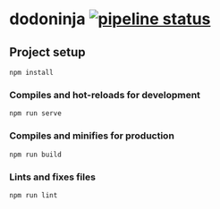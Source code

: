 # dodoninja [![pipeline status](https://gitlab.com/ninja-labs/todoninja-v2/badges/master/pipeline.svg)](https://gitlab.com/ninja-labs/todoninja-v2/commits/master)

## Project setup
```
npm install
```

### Compiles and hot-reloads for development
```
npm run serve
```

### Compiles and minifies for production
```
npm run build
```

### Lints and fixes files
```
npm run lint
```
